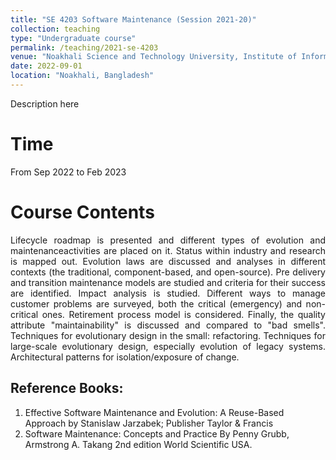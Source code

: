 ```yaml
---
title: "SE 4203 Software Maintenance (Session 2021-20)"
collection: teaching
type: "Undergraduate course"
permalink: /teaching/2021-se-4203
venue: "Noakhali Science and Technology University, Institute of Information Technology"
date: 2022-09-01
location: "Noakhali, Bangladesh"
---
```

Description here



Time
=====
From Sep 2022 to Feb 2023

Course Contents
=====
<p align="justify">
Lifecycle roadmap is presented and different types of evolution and maintenanceactivities are placed on it. Status within industry and research is mapped out. Evolution laws are discussed and analyses in different contexts (the traditional, component-based, and open-source). Pre delivery and transition maintenance models are studied and criteria for their success are identified. Impact analysis is studied. Different ways to manage customer problems are surveyed, both the critical (emergency) and non-critical ones. Retirement process model is considered. Finally, the quality attribute "maintainability" is discussed and compared to "bad smells". Techniques for evolutionary design in the small: refactoring. Techniques for large-scale evolutionary design, especially evolution of legacy systems. Architectural patterns for isolation/exposure of change.
</p>

Reference Books:
---
1. Effective Software Maintenance and Evolution: A Reuse-Based Approach by Stanislaw
Jarzabek; Publisher Taylor & Francis <br/>
2. Software Maintenance: Concepts and Practice By Penny Grubb, Armstrong A. Takang 2nd
edition World Scientific USA. <br/>
